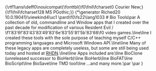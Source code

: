 {\rtf1\ansi\deff0\nouicompat{\fonttbl{\f0\fnil\fcharset0 Courier New;}{\f1\fnil\fcharset128 MS PGothic;}}
{\*\generator Riched20 10.0.19041}\viewkind4\uc1 
\pard\f0\fs22\lang1033 # Bio Tools\par
A collection of old, commandline and Window apps that I created over the past decade for modification of various Resident Evil / \f1\'83\'6f\'83\'43\'83\'49\'83\'6e\'83\'55\'81\'5b\'83\'68\f0  video games.\line\line I created these tools with the sole purpose of teaching myself C/C++ programming languages and Microsoft Windows API.\line\line Many of these legacy apps are completely useless, but some are still being used today and hosted at [RHDN](https://www.romhacking.net/community/2579/).\line\line Apps included are:\line BioClone (unreleased successor to BioHerb)\line BioHerb\line BioFAT\line BioScript\line BioSave\line TMD tool\line ...and many more.\par
\par
}
 